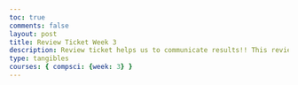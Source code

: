 ```yaml
---
toc: true
comments: false
layout: post
title: Review Ticket Week 3
description: Review ticket helps us to communicate results!! This review ticket also uses the Utterence bot
type: tangibles
courses: { compsci: {week: 3} }
---
```


<script src="https://utteranc.es/client.js"
    repo="srivaidyas/student"
    issue-term="pathname"
    label="comments"
    theme="github-light"
    crossorigin="anonymous"
    async>
</script>